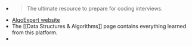 -
  > The ultimate resource to prepare for coding interviews.
- [AlgoExpert website](https://www.algoexpert.io)
- The [[Data Structures & Algorithms]] page contains everything learned from this platform.
-